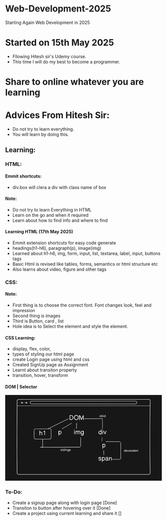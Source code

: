# Web-Development-2025
Starting Again Web Development in 2025
# Started on 15th May 2025
- Fllowing Hitesh sir's Udemy course.
- This time I will do my best to become a programmer.

# Share to online whatever you are learning

# Advices From Hitesh Sir:
- Do not try to learn everything.
- You will learn by doing this.
## Learning:
### HTML:

#### Emmit shortcuts:
- div.box will clera a div with class name of box

#### Note:
- Do not try to learn Everything in HTML
- Learn on the go and when it required
- Learn about how to find info and where to find

#### Learning HTML (17th May 2025)
- Emmit extension shortcuts for easy code generate
- headings(h1-h6), paragraph(p), image(img)
- Learned about h1-h6, img, form, input, list, textarea, label, input, buttons tags
- Basic Html is revised like tables, forms, semantics or html structure etc
- Also learns about video, figure and other tags

### CSS: 
#### Note:
- First thing is to choose the correct font. Font changes look, feel and impression
- Second thing is images
- Third is Button, card , list 
- Hole idea is to Select the element and style the element.

#### CSS Learning:
- display, flex, color, 
- types of styling our html page
- create Login page using html and css
- Created SignUp page as Assignment
- Learnt about transiton property
- transition, hover, transform

#### DOM | Selector
![DOM-Selector_relation](./Section%206/01_CSS/02_selectors/dom_relation.png)


### To-Do:
- Create a signup page along with login page [Done]
- Transiton to button after hovering over it [Done]
- Create a project using current learning and share it []